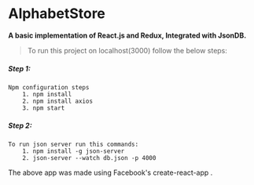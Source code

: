# AlphabetStore

**A basic implementation of React.js and Redux, Integrated with JsonDB.**

> To run this project on localhost(3000) follow the below steps:
    
##### Step 1:
    Npm configuration steps
        1. npm install
        2. npm install axios
        3. npm start    
        
##### Step 2:
    To run json server run this commands:
        1. npm install -g json-server
        2. json-server --watch db.json -p 4000

The above app was made using Facebook's create-react-app .